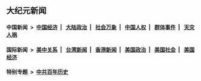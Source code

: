 ## 大纪元新闻

#### 中国新闻 &nbsp;>&nbsp; [中国经济](indexes/ncid283/README.md?08202045) &nbsp;| &nbsp; [大陆政治](indexes/ncid277/README.md?08202045) &nbsp;| &nbsp; [社会万象](indexes/ncid282/README.md?08202045) &nbsp;| &nbsp; [中国人权](indexes/ncid278/README.md?08202045) &nbsp;| &nbsp; [群体事件](indexes/ncid279/README.md?08202045) &nbsp;| &nbsp; [天灾人祸](indexes/ncid280/README.md?08202045)

#### 国际新闻 &nbsp;>&nbsp; [美中关系](indexes/nf1412576/README.md?08202045) &nbsp;| &nbsp; [台湾新闻](indexes/ncid1349361/README.md?08202045) &nbsp;| &nbsp; [香港新闻](indexes/ncid1349362/README.md?08202045) &nbsp;| &nbsp; [美国政治](indexes/ncid1078159/README.md?08202045) &nbsp;| &nbsp; [美国社会](indexes/ncid1078160/README.md?08202045) &nbsp;| &nbsp; [美国经济](indexes/ncid1078158/README.md?08202045)

#### 特别专题 &nbsp;>&nbsp; [中共百年历史](https://github.com/epoch-news/epoch-special/blob/master/README.md?08202045)  
